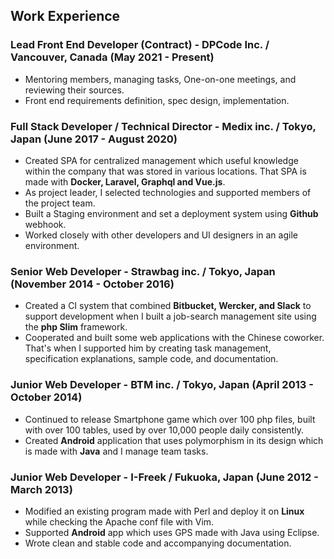 Work Experience
---

### **Lead Front End Developer** (Contract) - DPCode Inc. / Vancouver, Canada (May 2021 - Present)

- Mentoring members, managing tasks, One-on-one meetings, and reviewing their sources.
- Front end requirements definition, spec design, implementation.

### **Full Stack Developer / Technical Director** - Medix inc. / Tokyo, Japan (June 2017 - August 2020)

- Created SPA for centralized management which useful knowledge within the company that was stored in various locations. That SPA is made with **Docker, Laravel, Graphql and Vue.js**.
- As project leader, I selected technologies and supported members of the project team.
- Built a Staging environment and set a deployment system using **Github** webhook.
- Worked closely with other developers and UI designers in an agile environment.

### **Senior Web Developer** - Strawbag inc. / Tokyo, Japan (November 2014 - October 2016)

- Created a CI system that combined **Bitbucket, Wercker, and Slack** to support development when I built a job-search management site using the **php Slim** framework.
- Cooperated and built some web applications with the Chinese coworker. That's when I supported him by creating task management, specification explanations, sample code, and documentation.

### **Junior Web Developer** - BTM inc. / Tokyo, Japan (April 2013 - October 2014)

- Continued to release Smartphone game which over 100 php files, built with over 100 tables, used by over 10,000 people daily consistently.
- Created **Android** application that uses polymorphism in its design which is made with **Java** and I manage team tasks.

### **Junior Web Developer** - I-Freek / Fukuoka, Japan  (June 2012 - March 2013)

- Modified an existing program made with Perl and deploy it on **Linux** while checking the Apache conf file with Vim.
- Supported **Android** app which uses GPS made with Java using Eclipse.
- Wrote clean and stable code and accompanying documentation.

<!--

### **Lead Front End Developer** (Contract) - DPCode Inc. / Vancouver, Canada (May 2021 - Present)

- Mentoring members, managing tasks, One-on-one meetings, and reviewing their sources.
- Front end requirements definition, spec design, implementation.

### **Full Stack Developer / Technical Director** - Medix inc. / Tokyo, Japan (June 2017 - August 2020)

- Created SPA for centralized management which useful knowledge within the company that was stored in various locations. That SPA is made with **Docker, Laravel, Graphql and Vue.js**.
- As project leader, I selected technologies and supported members of the project team.
- Made a web service using **React** and API. The API server is built **AWS-Fargate** (**Docker**) with an autoscaling feature to prevent server downtime.
- Built a Staging environment and set a deployment system using **Github** webhook.
- Described and suggested with specific solutions and man-hours to them who work as a Web Director and Sales could understand. When they consulted me about site minor modification, error repair, server construction and architecture.
- Created a website or web application which was considered UX and UI then improved user experience. For example, using Lazyload, **Intersection Observer API** and something like that.
- Explained the benefits of version control and created a culture where team members take using Github for granted.
- Made a SPA that incorporates component thinking and **Atomic Design**.
- Perfect coding using **css grid** and **flex-box** based on the design data (psd) to improve conversion rates.
- Worked closely with other developers and UI designers in an agile environment.

### **Senior Web Developer** - Strawbag inc. / Tokyo, Japan (November 2014 - October 2016)

- Created a CI system that combined **Bitbucket, Wercker, and Slack** to support development when I built a job-search management site using the **php Slim** framework.
- Cooperated and built some web applications with the Chinese coworker. That's when I supported him by creating task management, specification explanations, sample code, and documentation.
- Renewed a website with a **Laravel** based web application (CMS) that incorporates some of the concepts of **DDD (Entity/Value Object)**.
- Took on a wide range of tasks like Requirement Definition, Research, System Design, Implementation, Testing, Deployment, Task Management almost every project because that's the company had only a few programmers.

### **Junior Web Developer** - BTM inc. / Tokyo, Japan (April 2013 - October 2014)

- Continued to release Smartphone game which over 100 php files, built with over 100 tables, used by over 10,000 people daily consistently.
- Created **Android** application that uses polymorphism in its design which is made with **Java** and I manage team tasks.
- Runs a **Linux** workshop in the company, lecturing on the basics of Linux and how to build an environment using **Vagrant and Chef**.

### **Junior Web Developer** - I-Freek / Fukuoka, Japan  (June 2012 - March 2013)

- Modified an existing program made with Perl and deploy it on **Linux** while checking the Apache conf file with Vim.
- Created a script in php to migrate DB data and migrated over 10,000 records to another DB without any problems.
- Supported **Android** app which uses GPS made with Java using Eclipse.
- Made a web application with a credit card payment function using **JQuery and twitter Bootstrap** based on **Cakephp**.
- Wrote clean and stable code and accompanying documentation.

-->